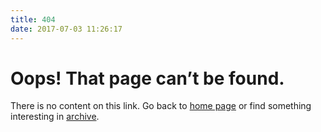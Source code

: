 ```yaml
---
title: 404
date: 2017-07-03 11:26:17
---
```


# Oops! That page can’t be found.

There is no content on this link. Go back to [home page](/) or find something interesting in [archive](/archives).